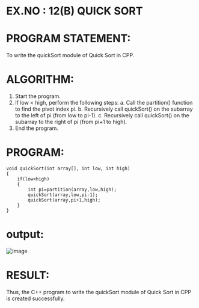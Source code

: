 
# EX.NO : 12(B)  QUICK SORT 
 
# PROGRAM STATEMENT: 
 
To write the quickSort module of Quick Sort in CPP. 
 
# ALGORITHM:   
 
1. Start the program. 
2. If low < high, perform the following steps: 
a. Call the partition() function to find the pivot index pi. 
b. Recursively call quickSort() on the subarray to the left of pi (from low to pi-1). 
c. Recursively call quickSort() on the subarray to the right of pi (from pi+1 to high). 
3. End the program. 
 
# PROGRAM:
```
void quickSort(int array[], int low, int high)
{
    if(low<high)
    {
        int pi=partition(array,low,high);
        quickSort(array,low,pi-1);
        quickSort(array,pi+1,high);
    }
}
```

# output:

![image](https://github.com/user-attachments/assets/7bb39b52-fe4a-49f2-ae84-4bd4677c0a16)

# RESULT: 
 
Thus, the C++ program to write the quickSort module of Quick Sort in CPP is created successfully.
